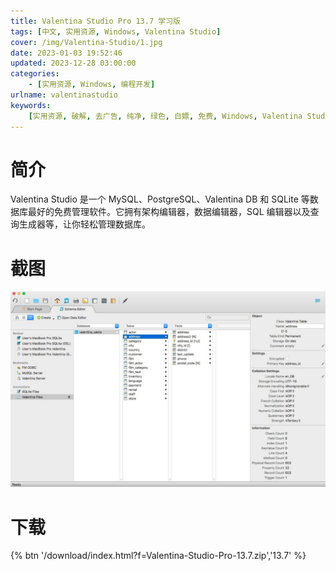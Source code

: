 ```yaml
---
title: Valentina Studio Pro 13.7 学习版
tags: [中文, 实用资源, Windows, Valentina Studio]
cover: /img/Valentina-Studio/1.jpg
date: 2023-01-03 19:52:46
updated: 2023-12-28 03:00:00
categories:
    - [实用资源, Windows, 编程开发]
urlname: valentinastudio
keywords:
    [实用资源, 破解, 去广告, 纯净, 绿色, 白嫖, 免费, Windows, Valentina Studio]
---
```


# 简介

Valentina Studio 是一个 MySQL、PostgreSQL、Valentina DB 和 SQLite 等数据库最好的免费管理软件。它拥有架构编辑器，数据编辑器，SQL 编辑器以及查询生成器等，让你轻松管理数据库。

# 截图

![](/img/Valentina-Studio/2.jpg)

# 下载

{% btn '/download/index.html?f=Valentina-Studio-Pro-13.7.zip','13.7' %}
